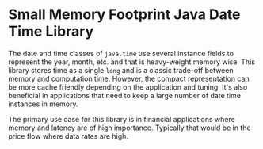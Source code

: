 # Small Memory Footprint Java Date Time Library

The date and time classes of `java.time` use several instance fields to represent the year, month, etc. and that is heavy-weight memory wise. This library stores time as a single `long` and is a classic trade-off between memory and computation time. However, the compact representation can be more cache friendly depending on the application and tuning. It's also beneficial in applications that need to keep a large number of date time instances in memory.

The primary use case for this library is in financial applications where memory and latency are of high importance. Typically that would be in the price flow where data rates are high.